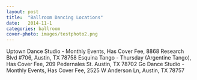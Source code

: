 ```yaml
---
layout: post
title:  "Ballroom Dancing Locations"
date:   2014-11-1
categories: ballroom
cover-photo: images/testphoto2.png
---
```


<!-- TODO: CONTAINS THE LIST OF LOCATIONS HERE THAT CAN BE ACCESSED FROM HOMEPAGE -->

Uptown Dance Studio - Monthly Events, Has Cover Fee, 8868 Research Blvd #706, Austin, TX 78758
Esquina Tango - Thursday (Argentine Tango), Has Cover Fee, 209 Pedernales St. Austin, TX 78702
Go Dance Studio - Monthly Events, Has Cover Fee, 2525 W Anderson Ln, Austin, TX 78757